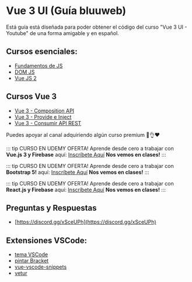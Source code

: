 # Vue 3 UI (Guía bluuweb)

Está guía está diseñada para poder obtener el código del curso "Vue 3 UI - Youtube" de una forma amigable y en español.

## Cursos esenciales:

- [Fundamentos de JS](https://www.youtube.com/watch?v=Z4TuS0HEJP8&list=PLPl81lqbj-4I2ZOzryjPKxfhK3BzTlaJ7)
- [DOM JS](https://www.youtube.com/watch?v=11MEBKljhFc&list=PLPl81lqbj-4I2ZOzryjPKxfhK3BzTlaJ7&index=4)
- [Vue JS 2](https://www.youtube.com/watch?v=GAQB7Y4X5fM&list=PLPl81lqbj-4J-gfAERGDCdOQtVgRhSvIT)

## Cursos Vue 3

- [Vue 3 - Composition API](https://www.youtube.com/watch?v=eIAZAhYYiJI)
- [Vue 3 - Provide e Inject](https://www.youtube.com/watch?v=76epsLAAOdQ)
- [Vue 3 - Consumir API REST](https://www.youtube.com/watch?v=QUZrjnprVQU)

Puedes apoyar al canal adquiriendo algún curso premium 🙌👌❤

::: tip CURSO EN UDEMY OFERTA!
Aprende desde cero a trabajar con <b>Vue.js 3 y Firebase</b> aquí: [Inscríbete Aquí](http://curso-vue-js-udemy.bluuweb.cl)
<b>Nos vemos en clases!</b>
:::

::: tip CURSO EN UDEMY OFERTA!
Aprende desde cero a trabajar con <b>Bootstrap 5!</b> aquí: [Inscríbete Aquí](http://curso-bootstrap-4-udemy.bluuweb.cl)
<b>Nos vemos en clases!</b>
:::

::: tip CURSO EN UDEMY OFERTA!
Aprende desde cero a trabajar con <b>React.js y Firebase</b> aquí: [Inscríbete Aquí](http://curso-react-js-udemy.bluuweb.cl)
<b>Nos vemos en clases!</b>
:::

## Preguntas y Respuestas

- [https://discord.gg/xSceUPh](https://discord.gg/xSceUPh)

## Extensiones VSCode:

- [tema VSCode](https://marketplace.visualstudio.com/items?itemName=dbanksdesign.nu-disco)
- [pintar Bracket](https://marketplace.visualstudio.com/items?itemName=CoenraadS.bracket-pair-colorizer-2)
- [vue-vscode-snippets](https://marketplace.visualstudio.com/items?itemName=sdras.vue-vscode-snippets)
- [vetur](https://marketplace.visualstudio.com/items?itemName=octref.vetur)
